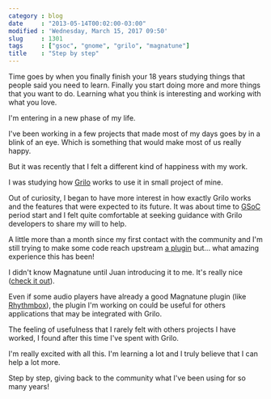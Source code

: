```yaml
---
category : blog
date     : "2013-05-14T00:02:00-03:00"
modified : 'Wednesday, March 15, 2017 09:50'
slug     : 1301
tags     : ["gsoc", "gnome", "grilo", "magnatune"]
title    : "Step by step"
---
```


Time goes by when you finally finish your 18 years studying things that
people said you need to learn. Finally you start doing more and more
things that you want to do. Learning what you think is interesting and
working with what you love.

I'm entering in a new phase of my life.

I've been working in a few projects that made most of my days goes by in
a blink of an eye. Which is something that would make most of us really
happy.

But it was recently that I felt a different kind of happiness with my
work.

I was studying how [Grilo](https://live.gnome.org/Grilo) works to use it
in small project of mine.

Out of curiosity, I began to have more interest in how exactly Grilo
works and the features that were expected to its future. It was about
time to
[GSoC](http://www.google-melange.com/gsoc/homepage/google/gsoc2013)
period start and I felt quite comfortable at seeking guidance with Grilo
developers to share my will to help.

A little more than a month since my first contact with the community and
I'm still trying to make some code reach upstream [a
plugin](https://bugzilla.gnome.org/show_bug.cgi?id=698523) but... what
amazing experience this has been!

I didn't know Magnatune until Juan introducing it to me. It's really
nice ([check it out](http://magnatune.com/)).

Even if some audio players have already a good Magnatune plugin (like
[Rhythmbox](https://wiki.gnome.org/Apps/Rhythmbox)), the plugin I'm
working on could be useful for others applications that may be
integrated with Grilo.

The feeling of usefulness that I rarely felt with others projects I have
worked, I found after this time I've spent with Grilo.

I'm really excited with all this. I'm learning a lot and I truly believe
that I can help a lot more.

Step by step, giving back to the community what I've been using for so
many years!
